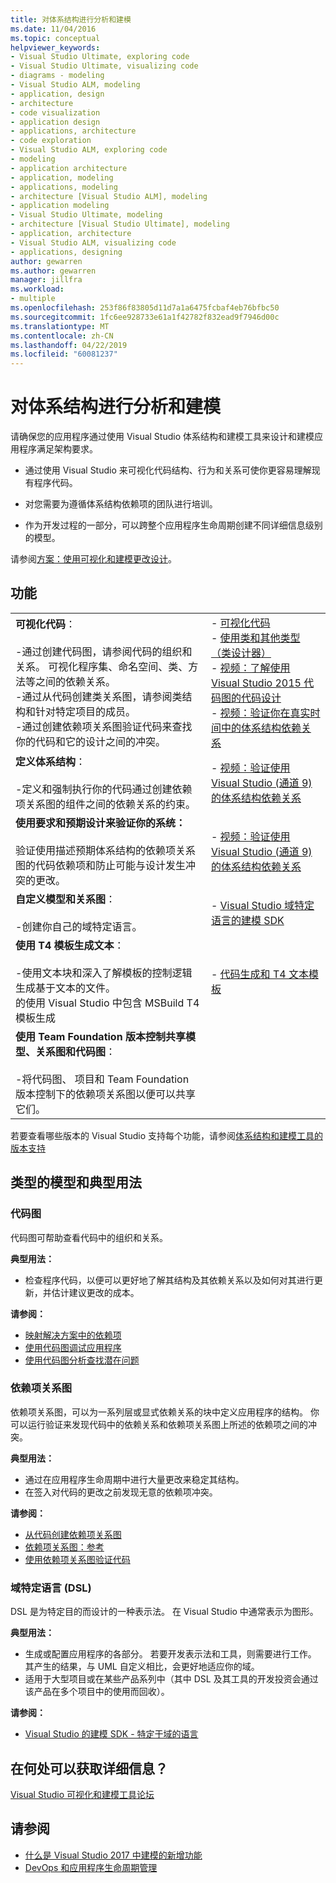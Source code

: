 ```yaml
---
title: 对体系结构进行分析和建模
ms.date: 11/04/2016
ms.topic: conceptual
helpviewer_keywords:
- Visual Studio Ultimate, exploring code
- Visual Studio Ultimate, visualizing code
- diagrams - modeling
- Visual Studio ALM, modeling
- application, design
- architecture
- code visualization
- application design
- applications, architecture
- code exploration
- Visual Studio ALM, exploring code
- modeling
- application architecture
- application, modeling
- applications, modeling
- architecture [Visual Studio ALM], modeling
- application modeling
- Visual Studio Ultimate, modeling
- architecture [Visual Studio Ultimate], modeling
- application, architecture
- Visual Studio ALM, visualizing code
- applications, designing
author: gewarren
ms.author: gewarren
manager: jillfra
ms.workload:
- multiple
ms.openlocfilehash: 253f86f83805d11d7a1a6475fcbaf4eb76bfbc50
ms.sourcegitcommit: 1fc6ee928733e61a1f42782f832ead9f7946d00c
ms.translationtype: MT
ms.contentlocale: zh-CN
ms.lasthandoff: 04/22/2019
ms.locfileid: "60081237"
---
```

# <a name="analyze-and-model-your-architecture"></a>对体系结构进行分析和建模

请确保您的应用程序通过使用 Visual Studio 体系结构和建模工具来设计和建模应用程序满足架构要求。

* 通过使用 Visual Studio 来可视化代码结构、行为和关系可使你更容易理解现有程序代码。

* 对您需要为遵循体系结构依赖项的团队进行培训。

* 作为开发过程的一部分，可以跨整个应用程序生命周期创建不同详细信息级别的模型。

请参阅[方案：使用可视化和建模更改设计](../modeling/scenario-change-your-design-using-visualization-and-modeling.md)。

## <a name="to"></a>功能

|||
|-|-|
|**可视化代码**：<br /><br /> -通过创建代码图，请参阅代码的组织和关系。 可视化程序集、命名空间、类、方法等之间的依赖关系。<br />-通过从代码创建类关系图，请参阅类结构和针对特定项目的成员。<br />-通过创建依赖项关系图验证代码来查找你的代码和它的设计之间的冲突。|-   [可视化代码](../modeling/visualize-code.md)<br />-   [使用类和其他类型 （类设计器）](../ide/class-designer/designing-and-viewing-classes-and-types.md)<br />-   [视频：了解使用 Visual Studio 2015 代码图的代码设计](https://channel9.msdn.com/Events/Visual-Studio/Connect-event-2015/502)<br />-   [视频：验证你在真实时间中的体系结构依赖关系](https://sec.ch9.ms/sessions/69613110-c334-4f25-bb36-08e5a93456b5/170ValidateArchitectureDependenciesWithVisualStudio.mp4)|
|**定义体系结构**：<br /><br /> -定义和强制执行你的代码通过创建依赖项关系图的组件之间的依赖关系的约束。|-   [视频：验证使用 Visual Studio (通道 9) 的体系结构依赖关系](https://channel9.msdn.com/Events/Connect/2016/170)|
|**使用要求和预期设计来验证你的系统：**<br /><br /> 验证使用描述预期体系结构的依赖项关系图的代码依赖项和防止可能与设计发生冲突的更改。|-   [视频：验证使用 Visual Studio (通道 9) 的体系结构依赖关系](https://channel9.msdn.com/Events/Connect/2016/170)|
|**自定义模型和关系图**：<br /><br /> -创建你自己的域特定语言。|-   [Visual Studio 域特定语言的建模 SDK](../modeling/modeling-sdk-for-visual-studio-domain-specific-languages.md)|
|**使用 T4 模板生成文本**：<br /><br /> -使用文本块和深入了解模板的控制逻辑生成基于文本的文件。<br /> 的使用 Visual Studio 中包含 MSBuild T4 模板生成|-   [代码生成和 T4 文本模板](../modeling/code-generation-and-t4-text-templates.md)|
|**使用 Team Foundation 版本控制共享模型、关系图和代码图**：<br /><br /> -将代码图、 项目和 Team Foundation 版本控制下的依赖项关系图以便可以共享它们。| |

若要查看哪些版本的 Visual Studio 支持每个功能，请参阅[体系结构和建模工具的版本支持](../modeling/what-s-new-for-design-in-visual-studio.md#VersionSupport)

## <a name="types-of-models-and-typical-uses"></a>类型的模型和典型用法

### <a name="code-maps"></a>代码图
代码图可帮助查看代码中的组织和关系。

**典型用法：**

- 检查程序代码，以便可以更好地了解其结构及其依赖关系以及如何对其进行更新，并估计建议更改的成本。

**请参阅：**

- [映射解决方案中的依赖项](../modeling/map-dependencies-across-your-solutions.md)
- [使用代码图调试应用程序](../modeling/use-code-maps-to-debug-your-applications.md)
- [使用代码图分析查找潜在问题](../modeling/find-potential-problems-using-code-map-analyzers.md)

### <a name="dependency-diagram"></a>依赖项关系图
依赖项关系图，可以为一系列层或显式依赖关系的块中定义应用程序的结构。 你可以运行验证来发现代码中的依赖关系和依赖项关系图上所述的依赖项之间的冲突。

**典型用法：**

- 通过在应用程序生命周期中进行大量更改来稳定其结构。
- 在签入对代码的更改之前发现无意的依赖项冲突。

**请参阅：**

- [从代码创建依赖项关系图](../modeling/create-layer-diagrams-from-your-code.md)
- [依赖项关系图：参考](../modeling/layer-diagrams-reference.md)
- [使用依赖项关系图验证代码](../modeling/validate-code-with-layer-diagrams.md)

### <a name="domain-specific-language-dsl"></a>域特定语言 (DSL)
DSL 是为特定目的而设计的一种表示法。 在 Visual Studio 中通常表示为图形。

**典型用法：**

- 生成或配置应用程序的各部分。 若要开发表示法和工具，则需要进行工作。 其产生的结果，与 UML 自定义相比，会更好地适应你的域。
- 适用于大型项目或在某些产品系列中（其中 DSL 及其工具的开发投资会通过该产品在多个项目中的使用而回收）。

**请参阅：**

- [Visual Studio 的建模 SDK - 特定于域的语言](../modeling/modeling-sdk-for-visual-studio-domain-specific-languages.md)

## <a name="where-can-i-get-more-information"></a>在何处可以获取详细信息？

[Visual Studio 可视化和建模工具论坛](http://go.microsoft.com/fwlink/?LinkId=184720)

## <a name="see-also"></a>请参阅

- [什么是 Visual Studio 2017 中建模的新增功能](../modeling/what-s-new-for-design-in-visual-studio.md)
- [DevOps 和应用程序生命周期管理](/azure/devops/user-guide/devops-alm-overview)
